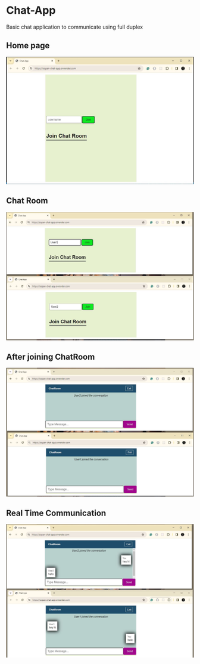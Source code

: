 # Chat-App

Basic chat application to communicate using full duplex


## Home page
![homePage](./public/home.JPG)


## Chat Room
![Chat Room](./public/bothUser.JPG)


## After joining ChatRoom
![join](./public/joinBoth.JPG)


## Real Time Communication
![Real time communicatino](./public/communication.JPG)